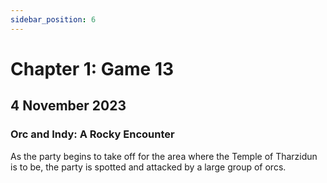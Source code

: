 ```yaml
---
sidebar_position: 6
---
```


# Chapter 1: Game 13

## 4 November 2023

### Orc and Indy: A Rocky Encounter

As the party begins to take off for the area where the Temple of Tharzidun is to be, the party is spotted and attacked by a large group of orcs.